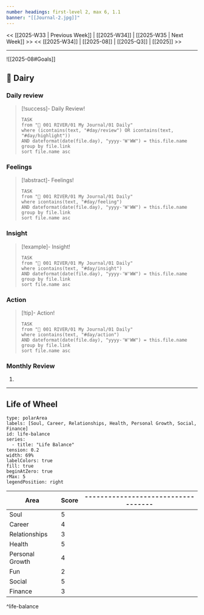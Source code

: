 ```yaml
---
number headings: first-level 2, max 6, 1.1
banner: "[[Journal-2.jpg]]"
---
```

<< [[2025-W33 | Previous Week]] | [[2025-W34]] | [[2025-W35 | Next Week]] >>
<< [[2025-W34]] | [[2025-08]] | [[2025-Q3]] | [[2025]] >>

---
![[2025-08#Goals]]
## 📕 Dairy
### Daily review
> [!success]- Daily Review!
> ```dataview
> TASK
> from "🌊 001 RIVER/01 My Journal/01 Daily"
> where (icontains(text, "#day/review") OR icontains(text, "#day/highlight"))
> AND dateformat(date(file.day), "yyyy-'W'WW") = this.file.name
> group by file.link
> sort file.name asc
> ```
### Feelings
> [!abstract]- Feelings!
> ```dataview
> TASK
> from "🌊 001 RIVER/01 My Journal/01 Daily"
> where icontains(text, "#day/feeling")
> AND dateformat(date(file.day), "yyyy-'W'WW") = this.file.name
> group by file.link
> sort file.name asc
> ```
### Insight
> [!example]- Insight!
> ```dataview
> TASK
> from "🌊 001 RIVER/01 My Journal/01 Daily"
> where icontains(text, "#day/insight")
> AND dateformat(date(file.day), "yyyy-'W'WW") = this.file.name
> group by file.link
> sort file.name asc
> ```
### Action
> [!tip]- Action!
> ```dataview
> TASK
> from "🌊 001 RIVER/01 My Journal/01 Daily"
> where icontains(text, "#day/action")
> AND dateformat(date(file.day), "yyyy-'W'WW") = this.file.name
> group by file.link
> sort file.name asc
> ```
### Monthly Review
1. 

---
## Life of Wheel 
```chart
type: polarArea
labels: [Soul, Career, Relationships, Health, Personal Growth, Social, Finance]
id: life-balance
series:
  - title: "Life Balance"
tension: 0.2
width: 69%
labelColors: true
fill: true
beginAtZero: true
rMax: 5
legendPosition: right
```

| Area            | Score | ----------------------------------- |
| --------------- | ----- | ----------------------------------- |
| Soul            | 5     |                                     |
| Career          | 4     |                                     |
| Relationships   | 3     |                                     |
| Health          | 5     |                                     |
| Personal Growth | 4     |                                     |
| Fun             | 2     |                                     |
| Social          | 5     |                                     |
| Finance         | 3     |                                     |
^life-balance

